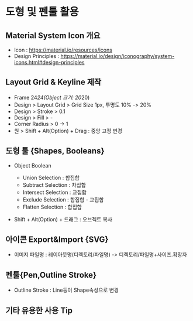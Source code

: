 # 도형 및 펜툴 활용

## Material System Icon 개요

- Icon : <https://material.io/resources/icons>
- Design Principles : <https://material.io/design/iconography/system-icons.html#design-principles>

## Layout Grid & Keyline 제작

- Frame 24*24(Object 크기: 20*20)
- Design > Layout Grid > Grid Size 1px, 투명도 10% -> 20%
- Design > Stroke > 0.1
- Design > Fill > -
- Corner Radius > 0 -> 1
- 원 > Shift + Alt(Option) + Drag : 중앙 고정 변경

## 도형 툴 {Shapes, Booleans}

- Object Boolean
  - Union Selection : 합집합
  - Subtract Selection : 차집합
  - Intersect Selection : 교집합
  - Exclude Selection : 합집합 - 교집합
  - Flatten Selection : 합집합
  
- Shift + Alt(Option) + 드래그 : 오브젝트 복사

## 아이콘 Export&Import {SVG}

- 이미지 파일명 : 레이아웃명(디렉토리/파일명) -> 디렉토리/파일명+사이즈.확장자

## 펜툴{Pen,Outline Stroke}

- Outline Stroke : Line등이 Shape속성으로 변경

## 기타 유용한 사용 Tip

